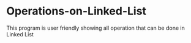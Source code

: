 # Operations-on-Linked-List
This program is user friendly showing all operation that can be done in Linked List
